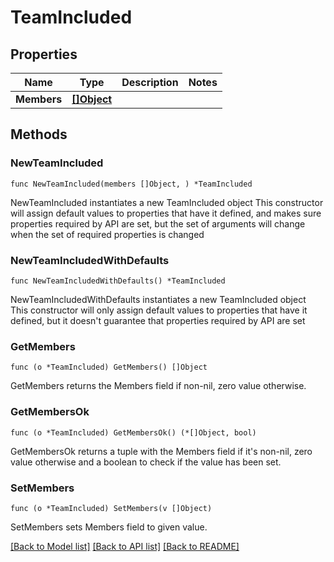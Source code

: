 # TeamIncluded

## Properties

Name | Type | Description | Notes
------------ | ------------- | ------------- | -------------
**Members** | [**[]Object**](Object.md) |  | 

## Methods

### NewTeamIncluded

`func NewTeamIncluded(members []Object, ) *TeamIncluded`

NewTeamIncluded instantiates a new TeamIncluded object
This constructor will assign default values to properties that have it defined,
and makes sure properties required by API are set, but the set of arguments
will change when the set of required properties is changed

### NewTeamIncludedWithDefaults

`func NewTeamIncludedWithDefaults() *TeamIncluded`

NewTeamIncludedWithDefaults instantiates a new TeamIncluded object
This constructor will only assign default values to properties that have it defined,
but it doesn't guarantee that properties required by API are set

### GetMembers

`func (o *TeamIncluded) GetMembers() []Object`

GetMembers returns the Members field if non-nil, zero value otherwise.

### GetMembersOk

`func (o *TeamIncluded) GetMembersOk() (*[]Object, bool)`

GetMembersOk returns a tuple with the Members field if it's non-nil, zero value otherwise
and a boolean to check if the value has been set.

### SetMembers

`func (o *TeamIncluded) SetMembers(v []Object)`

SetMembers sets Members field to given value.



[[Back to Model list]](../README.md#documentation-for-models) [[Back to API list]](../README.md#documentation-for-api-endpoints) [[Back to README]](../README.md)


